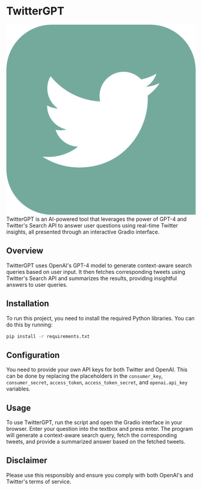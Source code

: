 # TwitterGPT
![Logo](https://github.com/Joseph-M-Cook/TwitterGPT/blob/87265eda9bfc12b37b0e886a2efcf0bec89855fc/TwitterGPT_Logo.png)
TwitterGPT is an AI-powered tool that leverages the power of GPT-4 and Twitter's Search API to answer user questions using real-time Twitter insights, all presented through an interactive Gradio interface.

## Overview
TwitterGPT uses OpenAI's GPT-4 model to generate context-aware search queries based on user input. It then fetches corresponding tweets using Twitter's Search API and summarizes the results, providing insightful answers to user queries.

## Installation
To run this project, you need to install the required Python libraries. You can do this by running:

```bash
pip install -r requirements.txt
```

## Configuration
You need to provide your own API keys for both Twitter and OpenAI. This can be done by replacing the placeholders in the `consumer_key`, `consumer_secret`, `access_token`, `access_token_secret`, and `openai.api_key` variables.

## Usage
To use TwitterGPT, run the script and open the Gradio interface in your browser. Enter your question into the textbox and press enter. The program will generate a context-aware search query, fetch the corresponding tweets, and provide a summarized answer based on the fetched tweets.

## Disclaimer
Please use this responsibly and ensure you comply with both OpenAI's and Twitter's terms of service.


